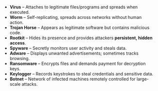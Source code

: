 - **Virus** – Attaches to legitimate files/programs and spreads when executed.
- **Worm** – Self-replicating, spreads across networks without human action.
- **Trojan Horse** – Appears as legitimate software but contains malicious code.
- **Rootkit** – Hides its presence and provides attackers **persistent, hidden access**.
- **Spyware** – Secretly monitors user activity and steals data.
- **Adware** – Displays unwanted advertisements; sometimes tracks browsing.
- **Ransomware** – Encrypts files and demands payment for decryption keys.
- **Keylogger** – Records keystrokes to steal credentials and sensitive data.
- **Botnet** – Network of infected machines remotely controlled for large-scale attacks.